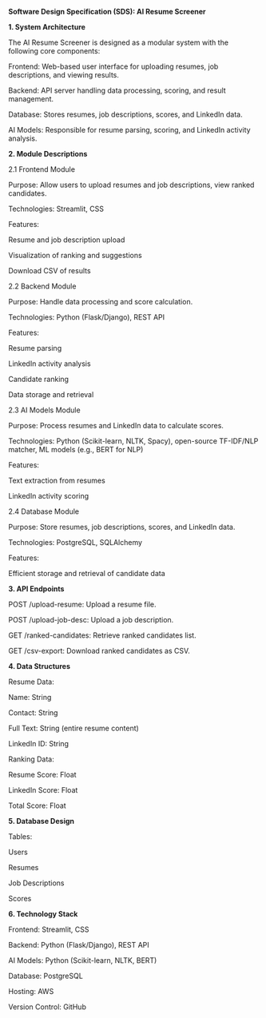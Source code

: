 **Software Design Specification (SDS): AI Resume Screener**

**1. System Architecture**

The AI Resume Screener is designed as a modular system with the following core components:

Frontend: Web-based user interface for uploading resumes, job descriptions, and viewing results.

Backend: API server handling data processing, scoring, and result management.

Database: Stores resumes, job descriptions, scores, and LinkedIn data.

AI Models: Responsible for resume parsing, scoring, and LinkedIn activity analysis.


**2. Module Descriptions**

2.1 Frontend Module

Purpose: Allow users to upload resumes and job descriptions, view ranked candidates.

Technologies: Streamlit, CSS

Features:

Resume and job description upload

Visualization of ranking and suggestions

Download CSV of results

2.2 Backend Module

Purpose: Handle data processing and score calculation.

Technologies: Python (Flask/Django), REST API

Features:

Resume parsing

LinkedIn activity analysis

Candidate ranking

Data storage and retrieval

2.3 AI Models Module

Purpose: Process resumes and LinkedIn data to calculate scores.

Technologies: Python (Scikit-learn, NLTK, Spacy), open-source TF-IDF/NLP matcher, ML models (e.g., BERT for NLP)

Features:

Text extraction from resumes

LinkedIn activity scoring

2.4 Database Module

Purpose: Store resumes, job descriptions, scores, and LinkedIn data.

Technologies: PostgreSQL, SQLAlchemy

Features:

Efficient storage and retrieval of candidate data

**3. API Endpoints**

POST /upload-resume: Upload a resume file.

POST /upload-job-desc: Upload a job description.

GET /ranked-candidates: Retrieve ranked candidates list.

GET /csv-export: Download ranked candidates as CSV.

**4. Data Structures**

Resume Data:

Name: String

Contact: String

Full Text: String (entire resume content)

LinkedIn ID: String

Ranking Data:

Resume Score: Float

LinkedIn Score: Float

Total Score: Float

**5. Database Design**

Tables:

Users

Resumes

Job Descriptions

Scores

**6. Technology Stack**

Frontend: Streamlit, CSS

Backend: Python (Flask/Django), REST API

AI Models: Python (Scikit-learn, NLTK, BERT)

Database: PostgreSQL

Hosting: AWS

Version Control: GitHub

